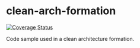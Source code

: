 # clean-arch-formation

[![Coverage Status](https://coveralls.io/repos/github/TesteurManiak/clean-arch-formation/badge.svg?branch=main)](https://coveralls.io/github/TesteurManiak/clean-arch-formation?branch=main)

Code sample used in a clean architecture formation.
